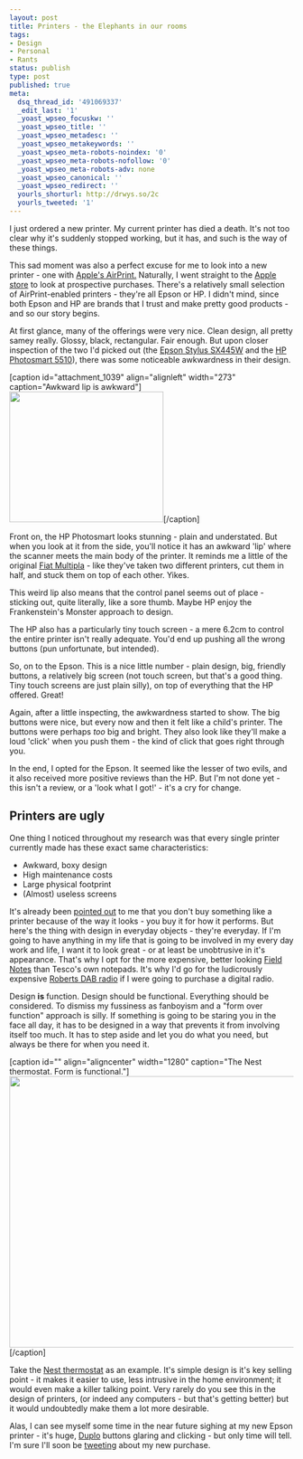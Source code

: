 ```yaml
---
layout: post
title: Printers - the Elephants in our rooms
tags:
- Design
- Personal
- Rants
status: publish
type: post
published: true
meta:
  dsq_thread_id: '491069337'
  _edit_last: '1'
  _yoast_wpseo_focuskw: ''
  _yoast_wpseo_title: ''
  _yoast_wpseo_metadesc: ''
  _yoast_wpseo_metakeywords: ''
  _yoast_wpseo_meta-robots-noindex: '0'
  _yoast_wpseo_meta-robots-nofollow: '0'
  _yoast_wpseo_meta-robots-adv: none
  _yoast_wpseo_canonical: ''
  _yoast_wpseo_redirect: ''
  yourls_shorturl: http://drwys.so/2c
  yourls_tweeted: '1'
---
```

I just ordered a new printer. My current printer has died a death. It's not too clear why it's suddenly stopped working, but it has, and such is the way of these things.

This sad moment was also a perfect excuse for me to look into a new printer - one with <a href="http://www.apple.com/uk/ipad/features/airprint.html?cid=mc-ios-uk-g-apr-airprint&amp;sissr=1">Apple's AirPrint.</a> Naturally, I went straight to the <a href="http://store.apple.com/uk/browse/home/shop_mac/mac_accessories/printers?n=airprint&amp;s=topSellers">Apple store</a> to look at prospective purchases. There's a relatively small selection of AirPrint-enabled printers - they're all Epson or HP. I didn't mind, since both Epson and HP are brands that I trust and make pretty good products - and so our story begins. <!--more-->

At first glance, many of the offerings were very nice. Clean design, all pretty samey really. Glossy, black, rectangular. Fair enough. But upon closer inspection of the two I'd picked out (the <a href="http://store.apple.com/uk/product/H7171/epson-stylus-sx445w-airprint-printer">Epson Stylus SX445W</a> and the <a href="http://store.apple.com/uk/product/H6759B/A/HP-Photosmart-5510-e-All-in-One?fnode=MTY1NDA1MQ">HP Photosmart 5510</a>), there was some noticeable awkwardness in their design.

[caption id="attachment_1039" align="alignleft" width="273" caption="Awkward lip is awkward"]<img class="size-full wp-image-1039" title="Awkward 'lip' on the HP" src="http://daneden.me/wp-content/uploads/2011/12/awkward1.png" alt="" width="273" height="231" />[/caption]

Front on, the HP Photosmart looks stunning - plain and understated. But when you look at it from the side, you'll notice it has an awkward 'lip' where the scanner meets the main body of the printer. It reminds me a little of the original <a href="http://daneden.me/wp-content/uploads/2011/12/fiatmultipla.jpg">Fiat Multipla</a> - like they've taken two different printers, cut them in half, and stuck them on top of each other. Yikes.

This weird lip also means that the control panel seems out of place - sticking out, quite literally, like a sore thumb. Maybe HP enjoy the Frankenstein's Monster approach to design.

The HP also has a particularly tiny touch screen - a mere 6.2cm to control the entire printer isn't really adequate. You'd end up pushing all the wrong buttons (pun unfortunate, but intended).

So, on to the Epson. This is a nice little number - plain design, big, friendly buttons, a relatively big screen (not touch screen, but that's a good thing. Tiny touch screens are just plain silly), on top of everything that the HP offered. Great!

Again, after a little inspecting, the awkwardness started to show. The big buttons were nice, but every now and then it felt like a child's printer. The buttons were perhaps <em>too</em> big and bright. They also look like they'll make a loud 'click' when you push them - the kind of click that goes right through you.

In the end, I opted for the Epson. It seemed like the lesser of two evils, and it also received more positive reviews than the HP. But I'm not done yet - this isn't a review, or a 'look what I got!' - it's a cry for change.
<h2>Printers are ugly</h2>
One thing I noticed throughout my research was that every single printer currently made has these exact same characteristics:
<ul>
	<li>Awkward, boxy design</li>
	<li>High maintenance costs</li>
	<li>Large physical footprint</li>
	<li>(Almost) useless screens</li>
</ul>
It's already been <a href="https://twitter.com/#!/JackT_Taylor/status/142605049854562305">pointed out</a> to me that you don't buy something like a printer because of the way it looks - you buy it for how it performs. But here's the thing with design in everyday objects - they're everyday. If I'm going to have anything in my life that is going to be involved in my every day work and life, I want it to look great - or at least be unobtrusive in it's appearance. That's why I opt for the more expensive, better looking <a href="http://fieldnotesbrand.com/">Field Notes</a> than Tesco's own notepads. It's why I'd go for the ludicrously expensive <a href="http://www.robertsradio.co.uk/index.htm">Roberts DAB radio</a> if I were going to purchase a digital radio.

Design <strong>is</strong> function. Design should be functional. Everything should be considered. To dismiss my fussiness as fanboyism and a "form over function" approach is silly. If something is going to be staring you in the face all day, it has to be designed in a way that prevents it from involving itself too much. It has to step aside and let you do what you need, but always be there for when you need it.

[caption id="" align="aligncenter" width="1280" caption="The Nest thermostat. Form is functional."]<img title="The Nest thermostat. Form is functional." src="http://daneden.me/wp-content/uploads/2011/12/365_day_5_image_1_1.jpg" alt="" width="1280" height="480" />[/caption]

Take the <a href="http://www.nest.com/">Nest thermostat</a> as an example. It's simple design is it's key selling point - it makes it easier to use, less intrusive in the home environment; it would even make a killer talking point. Very rarely do you see this in the design of printers, (or indeed any computers - but that's getting better) but it would undoubtedly make them a lot more desirable.

Alas, I can see myself some time in the near future sighing at my new Epson printer - it's huge, <a href="http://en.wikipedia.org/wiki/Lego_Duplo">Duplo</a> buttons glaring and clicking - but only time will tell. I'm sure I'll soon be <a href="http://twitter.com/_dte">tweeting</a> about my new purchase.

&nbsp;
